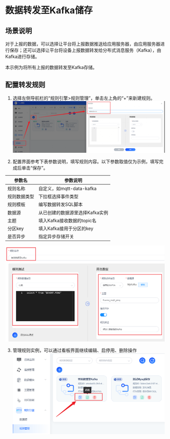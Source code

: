 # 数据转发至Kafka储存

## 场景说明
对于上报的数据，可以选择让平台将上报数据推送给应用服务器，由应用服务器进行保存；还可以选择让平台将设备上报数据转发给分布式消息服务（Kafka），由Kafka进行存储。

本示例为将所有上报的数据转发至Kafka存储。

## 配置转发规则
1. 选择左侧导航栏的“规则引擎>规则管理”，单击左上角的“+”来新建规则。
![0810_1.png](../../../assets/images/gzyq/rule/0810_1.png)

2. 配置界面参考下表参数说明，填写规则内容。以下参数取值仅为示例，填写完成后单击“保存”。

| **参数名** | **参数说明**             |
|---------|----------------------|
| 规则名称    | 自定义，如mqtt-data-kafka |
| 规则数据类型  | 下拉框选择事件类型            |
| 规则模板    | 编写数据转发SQL脚本          |
| 数据源     | 从已创建的数据源里选择Kafka实例   |
| 主题      | 填入Kafka接收数据的topic名   |
| 分区key   | 填入Kafka接用于分区的key     |
| 是否异步    | 指定异步存储开关             |
![0810_4.png](../../../assets/images/gzyq/rule/0810_4.png)

3. 管理规则实例，可以通过看板界面继续编辑、启停用、删除操作
![0810_5.png](../../../assets/images/gzyq/rule/0810_5.png)